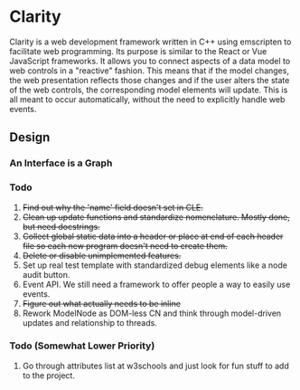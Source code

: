 # Clarity

Clarity is a web development framework written in C++ using emscripten to facilitate web programming. Its purpose is similar to the React or Vue JavaScript frameworks. It allows you to connect aspects of a data model to web controls in a "reactive" fashion. This means that if the model changes, the web presentation reflects those changes and if the user alters the state of the web controls, the corresponding model elements will update. This is all meant to occur automatically, without the need to explicitly handle web events.

## Design

### An Interface is a Graph

### Todo ###

1. ~~Find out why the 'name' field doesn't set in CLE.~~
3. ~~Clean up update functions and standardize nomenclature. Mostly done, but need docstrings.~~
4. ~~Collect global static data into a header or place at end of each header file so each new program doesn't need to create them.~~
5. ~~Delete or disable unimplemented features.~~
6. Set up real test template with standardized debug elements like a node audit button.
7. Event API. We still need a framework to offer people a way to easily use events.
8. ~~Figure out what actually needs to be inline~~
9. Rework ModelNode as DOM-less CN and think through model-driven updates and relationship to threads.

### Todo (Somewhat Lower Priority) ###
1. Go through attributes list at w3schools and just look for fun stuff to add to the project.
